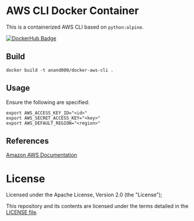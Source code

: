 # AWS CLI Docker Container

This is a containerized AWS CLI based on `python:alpine`.

[![DockerHub Badge](http://dockeri.co/image/anand000/docker-aws-cli)](https://hub.docker.com/r/anand000/docker-aws-cli/)

## Build

```
docker build -t anand000/docker-aws-cli .
```

## Usage

Ensure the following are specified:

```
export AWS_ACCESS_KEY_ID="<id>"
export AWS_SECRET_ACCESS_KEY="<key>"
export AWS_DEFAULT_REGION="<region>"
```

## References

[Amazon AWS Documentation](https://aws.amazon.com/documentation/cli/)

# License

Licensed under the Apache License, Version 2.0 (the "License");

This repository and its contents are licensed under the terms detailed in the [LICENSE file](./LICENSE).

